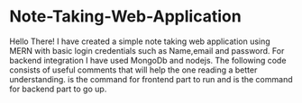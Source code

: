 # Note-Taking-Web-Application
Hello There!
I have created a simple note taking web application using MERN with basic login credentials such as Name,email and password. For backend integration I have used MongoDb and nodejs. The following code consists of useful comments that will help the one reading a better understanding.
<npm run> is the command for frontend part to run and <nodemon app.js> is the command for backend part to go up.
